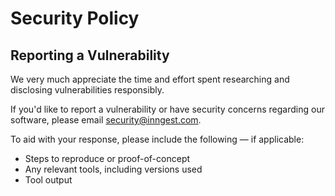 # Security Policy

## Reporting a Vulnerability

We very much appreciate the time and effort spent researching and disclosing vulnerabilities responsibly.

If you'd like to report a vulnerability or have security concerns regarding our software, please email security@inngest.com.

To aid with your response, please include the following — if applicable:

- Steps to reproduce or proof-of-concept
- Any relevant tools, including versions used
- Tool output
